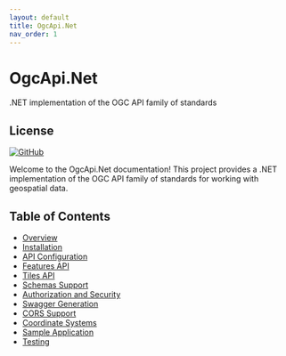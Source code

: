 ```yaml
---
layout: default
title: OgcApi.Net
nav_order: 1
---
```


# OgcApi.Net

.NET implementation of the OGC API family of standards

## License
[![GitHub](https://img.shields.io/github/license/sam-is/OgcApi.Net )](https://github.com/sam-is/OgcApi.Net/blob/main/LICENSE)

Welcome to the OgcApi.Net documentation! This project provides a .NET implementation of the OGC API family of standards for working with geospatial data.

## Table of Contents
- [Overview](overview.md)
- [Installation](installation.md)
- [API Configuration](configuration.md)
- [Features API](features-api.md)
- [Tiles API](tiles-api.md)
- [Schemas Support](schemas.md)
- [Authorization and Security](authorization.md)
- [Swagger Generation](swagger-generation.md)
- [CORS Support](cors-support.md)
- [Coordinate Systems](coordinate-systems.md)
- [Sample Application](sample-application.md) 
- [Testing](testing.md)